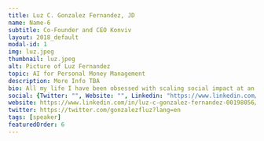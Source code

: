 ```yaml
---
title: Luz C. Gonzalez Fernandez, JD
name: Name-6
subtitle: Co-Founder and CEO Konviv
layout: 2018_default
modal-id: 1
img: luz.jpeg
thumbnail: luz.jpeg
alt: Picture of Luz Fernandez
topic: AI for Personal Money Management
description: More Info TBA
bio: All my life I have been obsessed with scaling social impact at an international scale. My immigrant experience, as well as my intimate understanding of the trying financial circumstances in my youth, led to me having an obsession with global social impact, and more specifically, global financial empowerment. My focus on impact has guided everything I've done professionally-- from my undergraduate studies at Cal, serving as a court monitor for the Charles Taylor case in the Hague, serving for Teach For America, attending Berkeley Law School, my entry into tech as an early employee in an EdTech startup, and currently, my work leading Konviv. I regard my work at Konviv as the culmination of all my previous endeavors, and see it as my life's work. 
social: {Twitter: "", Website: "", Linkedin: "https://www.linkedin.com/in/luz-c-gonzalez-fernandez-00198056/" }
website: https://www.linkedin.com/in/luz-c-gonzalez-fernandez-00198056/
twitter: https://twitter.com/gonzalezfluz?lang=en
tags: [speaker]
featuredOrder: 6
---
```

